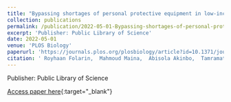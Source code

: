```yaml
---
title: "Bypassing shortages of personal protective equipment in low-income settings using local production and open source tools"
collection: publications
permalink: /publication/2022-05-01-Bypassing-shortages-of-personal-protective-equipment-in-low-income-settings-using-local-production-and-open-source-tools
excerpt: 'Publisher: Public Library of Science'
date: 2022-05-01
venue: 'PLOS Biology'
paperurl: 'https://journals.plos.org/plosbiology/article?id=10.1371/journal.pbio.3001658'
citation: ' Royhaan Folarin,  Mahmoud Maina,  Abisola Akinbo,  Tamramat Runsewe-Abiodun,  Omobola Ogundahunsi,  Ahmed Adedeji,  Andre Chagas, &quot;Bypassing shortages of personal protective equipment in low-income settings using local production and open source tools.&quot; PLOS Biology, 2022.'
---
```

Publisher: Public Library of Science

[Access paper here](https://journals.plos.org/plosbiology/article?id=10.1371/journal.pbio.3001658){:target="_blank"}
